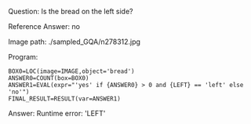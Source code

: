 Question: Is the bread on the left side?

Reference Answer: no

Image path: ./sampled_GQA/n278312.jpg

Program:

```
BOX0=LOC(image=IMAGE,object='bread')
ANSWER0=COUNT(box=BOX0)
ANSWER1=EVAL(expr="'yes' if {ANSWER0} > 0 and {LEFT} == 'left' else 'no'")
FINAL_RESULT=RESULT(var=ANSWER1)
```
Answer: Runtime error: 'LEFT'

